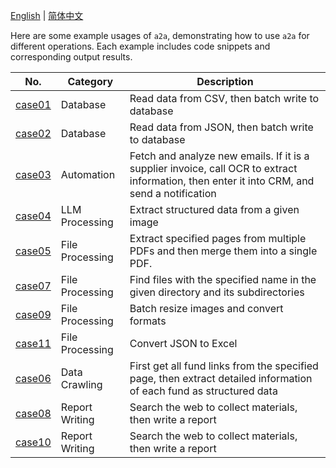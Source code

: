 [English](README.md) | [简体中文](README.cn.md)

Here are some example usages of `a2a`, demonstrating how to use `a2a` for different operations. Each example includes code snippets and corresponding output results.

| No. | Category | Description |
|---|---|---|
|[case01](case01/case01.md)|Database|Read data from CSV, then batch write to database|
|[case02](case02/case02.md)|Database|Read data from JSON, then batch write to database|
|[case03](case03/case03.md)|Automation|Fetch and analyze new emails. If it is a supplier invoice, call OCR to extract information, then enter it into CRM, and send a notification|
|[case04](case04/case04.md)|LLM Processing|Extract structured data from a given image|
|[case05](case05/case05.md)|File Processing|Extract specified pages from multiple PDFs and then merge them into a single PDF.|
|[case07](case07/case07.md)|File Processing|Find files with the specified name in the given directory and its subdirectories|
|[case09](case09/case09.md)|File Processing|Batch resize images and convert formats|
|[case11](case11/case11.md)|File Processing|Convert JSON to Excel|
|[case06](case06/case06.md)|Data Crawling|First get all fund links from the specified page, then extract detailed information of each fund as structured data|
|[case08](case08/case08.md)|Report Writing|Search the web to collect materials, then write a report|
|[case10](case10/case10.md)|Report Writing|Search the web to collect materials, then write a report|